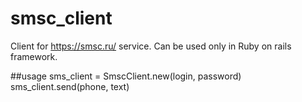 # smsc_client
Client for https://smsc.ru/ service. Can be used only in Ruby on rails framework.

##usage
  sms_client = SmscClient.new(login, password)
  sms_client.send(phone, text)

